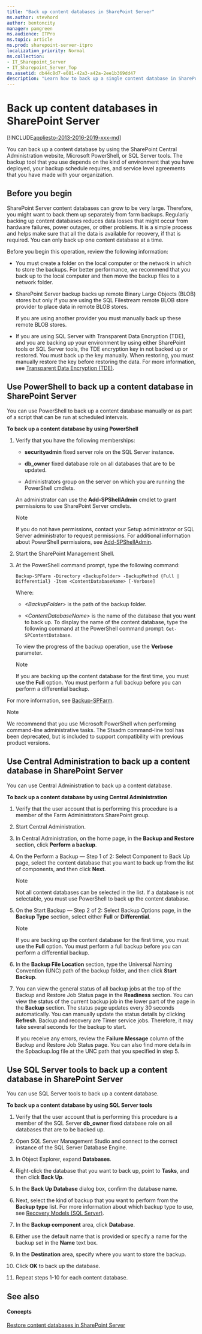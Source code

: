 ```yaml
---
title: "Back up content databases in SharePoint Server"
ms.author: stevhord
author: bentoncity
manager: pamgreen
ms.audience: ITPro
ms.topic: article
ms.prod: sharepoint-server-itpro
localization_priority: Normal
ms.collection:
- IT_Sharepoint_Server
- IT_Sharepoint_Server_Top
ms.assetid: db44c8d7-e081-42a3-a42a-2ee1b369dd47
description: "Learn how to back up a single content database in SharePoint Server3."
---
```


# Back up content databases in SharePoint Server

[!INCLUDE[appliesto-2013-2016-2019-xxx-md](../includes/appliesto-2013-2016-2019-xxx-md.md)]
  
You can back up a content database by using the SharePoint Central Administration website, Microsoft PowerShell, or SQL Server tools. The backup tool that you use depends on the kind of environment that you have deployed, your backup schedule requires, and service level agreements that you have made with your organization.
  
## Before you begin
<a name="begin"> </a>

SharePoint Server content databases can grow to be very large. Therefore, you might want to back them up separately from farm backups. Regularly backing up content databases reduces data losses that might occur from hardware failures, power outages, or other problems. It is a simple process and helps make sure that all the data is available for recovery, if that is required. You can only back up one content database at a time.
  
Before you begin this operation, review the following information:
  
- You must create a folder on the local computer or the network in which to store the backups. For better performance, we recommend that you back up to the local computer and then move the backup files to a network folder.
    
- SharePoint Server backup backs up remote Binary Large Objects (BLOB) stores but only if you are using the SQL Filestream remote BLOB store provider to place data in remote BLOB stores.
    
    If you are using another provider you must manually back up these remote BLOB stores.
    
- If you are using SQL Server with Transparent Data Encryption (TDE), and you are backing up your environment by using either SharePoint tools or SQL Server tools, the TDE encryption key in not backed up or restored. You must back up the key manually. When restoring, you must manually restore the key before restoring the data. For more information, see [Transparent Data Encryption (TDE)](http://go.microsoft.com/fwlink/p/?LinkID=715778&amp;clcid=0x409).
    
## Use PowerShell to back up a content database in SharePoint Server
<a name="proc1"> </a>

You can use PowerShell to back up a content database manually or as part of a script that can be run at scheduled intervals.
  
 **To back up a content database by using PowerShell**
  
1. Verify that you have the following memberships:
    
   - **securityadmin** fixed server role on the SQL Server instance. 
    
   - **db_owner** fixed database role on all databases that are to be updated. 
    
   - Administrators group on the server on which you are running the PowerShell cmdlets.
    
    An administrator can use the **Add-SPShellAdmin** cmdlet to grant permissions to use SharePoint Server cmdlets. 
    
    > [!NOTE]
    > If you do not have permissions, contact your Setup administrator or SQL Server administrator to request permissions. For additional information about PowerShell permissions, see [Add-SPShellAdmin](http://technet.microsoft.com/library/2ddfad84-7ca8-409e-878b-d09cb35ed4aa.aspx). 
  
2. Start the SharePoint Management Shell.
    
3. At the PowerShell command prompt, type the following command:
    
   ```
   Backup-SPFarm -Directory <BackupFolder> -BackupMethod {Full | Differential} -Item <ContentDatabaseName> [-Verbose]
   ```

    Where:
    
   -  _\<BackupFolder\>_ is the path of the backup folder. 
    
   -  _\<ContentDatabaseName\>_ is the name of the database that you want to back up. To display the name of the content database, type the following command at the PowerShell command prompt:  `Get-SPContentDatabase`.
    
    To view the progress of the backup operation, use the **Verbose** parameter. 
    
    > [!NOTE]
    > If you are backing up the content database for the first time, you must use the **Full** option. You must perform a full backup before you can perform a differential backup. 
  
For more information, see [Backup-SPFarm](http://technet.microsoft.com/library/c37704b5-5361-4090-a84d-fcdd17bbe345.aspx).
  
> [!NOTE]
> We recommend that you use Microsoft PowerShell when performing command-line administrative tasks. The Stsadm command-line tool has been deprecated, but is included to support compatibility with previous product versions. 
  
## Use Central Administration to back up a content database in SharePoint Server
<a name="proc2"> </a>

You can use Central Administration to back up a content database.
  
 **To back up a content database by using Central Administration**
  
1. Verify that the user account that is performing this procedure is a member of the Farm Administrators SharePoint group.
    
2. Start Central Administration.
    
3. In Central Administration, on the home page, in the **Backup and Restore** section, click **Perform a backup**.
    
4. On the Perform a Backup — Step 1 of 2: Select Component to Back Up page, select the content database that you want to back up from the list of components, and then click **Next**.
    
    > [!NOTE]
    > Not all content databases can be selected in the list. If a database is not selectable, you must use PowerShell to back up the content database. 
  
5. On the Start Backup — Step 2 of 2: Select Backup Options page, in the **Backup Type** section, select either **Full** or **Differential**.
    
    > [!NOTE]
    > If you are backing up the content database for the first time, you must use the **Full** option. You must perform a full backup before you can perform a differential backup. 
  
6. In the **Backup File Location** section, type the Universal Naming Convention (UNC) path of the backup folder, and then click **Start Backup**.
    
7. You can view the general status of all backup jobs at the top of the Backup and Restore Job Status page in the **Readiness** section. You can view the status of the current backup job in the lower part of the page in the **Backup** section. The status page updates every 30 seconds automatically. You can manually update the status details by clicking **Refresh**. Backup and recovery are Timer service jobs. Therefore, it may take several seconds for the backup to start.
    
    If you receive any errors, review the **Failure Message** column of the Backup and Restore Job Status page. You can also find more details in the Spbackup.log file at the UNC path that you specified in step 5. 
    
## Use SQL Server tools to back up a content database in SharePoint Server
<a name="proc3"> </a>

You can use SQL Server tools to back up a content database.
  
 **To back up a content database by using SQL Server tools**
  
1. Verify that the user account that is performing this procedure is a member of the SQL Server **db_owner** fixed database role on all databases that are to be backed up. 
    
2. Open SQL Server Management Studio and connect to the correct instance of the SQL Server Database Engine.
    
3. In Object Explorer, expand **Databases**.
    
4. Right-click the database that you want to back up, point to **Tasks**, and then click **Back Up**.
    
5. In the **Back Up Database** dialog box, confirm the database name. 
    
6. Next, select the kind of backup that you want to perform from the **Backup type** list. For more information about which backup type to use, see [Recovery Models (SQL Server)]( http://go.microsoft.com/fwlink/p/?LinkID=715706&amp;clcid=0x409).
    
7. In the **Backup component** area, click **Database**.
    
8. Either use the default name that is provided or specify a name for the backup set in the **Name** text box. 
    
9. In the **Destination** area, specify where you want to store the backup. 
    
10. Click **OK** to back up the database. 
    
11. Repeat steps 1-10 for each content database.
    
## See also
<a name="proc3"> </a>

#### Concepts

[Restore content databases in SharePoint Server](restore-a-content-database.md)

